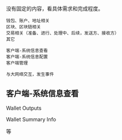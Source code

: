 没有固定的内容，看具体需求和完成程度。

```
钱包、账户、地址相关  
区块、区块链相关  
交易相关（准备、进行、处理中、后续，发送方、接收方）  
其它  

客户端-系统信息查看  
客户端-系统信息配置  
客户端管理 

与大网络交互，发生事件
```

## 客户端-系统信息查看

Wallet Outputs

Wallet Summary Info

等



